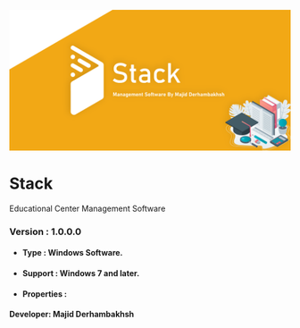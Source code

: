 ![Banner](Logo.png)

# Stack
Educational Center Management Software

### Version : 1.0.0.0

- #### Type : Windows Software.

- #### Support : Windows 7 and later.

- #### Properties :

#### Developer: Majid Derhambakhsh
